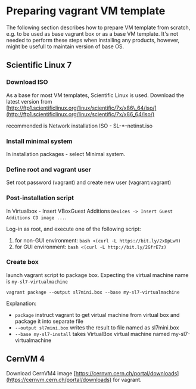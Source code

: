 # Preparing vagrant VM template

The following section describes how to prepare VM template from scratch, e.g. to be used as base vagrant box or as a base VM template. It's not needed to perform these steps when installing any products, however, might be usefull to maintain version of base OS.

## Scientific Linux 7

### Download ISO 

As a base for most VM templates, Scientific Linux is used. Download the latest version from [http://ftp1.scientificlinux.org/linux/scientific/7x/x86\_64/iso/](http://ftp1.scientificlinux.org/linux/scientific/7x/x86_64/iso/) 

recommended is  Network installation ISO - SL-\*-netinst.iso

### Install minimal system

In installation packages - select Minimal system.

### Define root and vagrant user

Set root password \(vagrant\) and create new user \(vagrant:vagrant\)

### Post-installation script

In Virtualbox - Insert VBoxGuest Additions `Devices -> Insert Guest Additions CD image ...`.

Log-in as root, and execute one of the following script:

1. for non-GUI environment: `bash <(curl -L https://bit.ly/2xDpLwR)`
2. for GUI environment: `bash <(curl -L http://bit.ly/2GfrE7z)`

### Create box

launch vagrant script to package box. Expecting the virtual machine name is `my-sl7-virtualmachine`

```text
vagrant package --output sl7mini.box --base my-sl7-virtualmachine
```

Explanation:

* `package` instruct vagrant to get virtual machine from virtual box and package it into separate file
* `--output sl7mini.box` writes the result to file named as sl7mini.box
* `--base my-sl7-install` takes VirtualBox virtual machine named my-sl7-virtualmachine

## CernVM 4

Download CernVM4 image [https://cernvm.cern.ch/portal/downloads](https://cernvm.cern.ch/portal/downloads) for vagrant.

